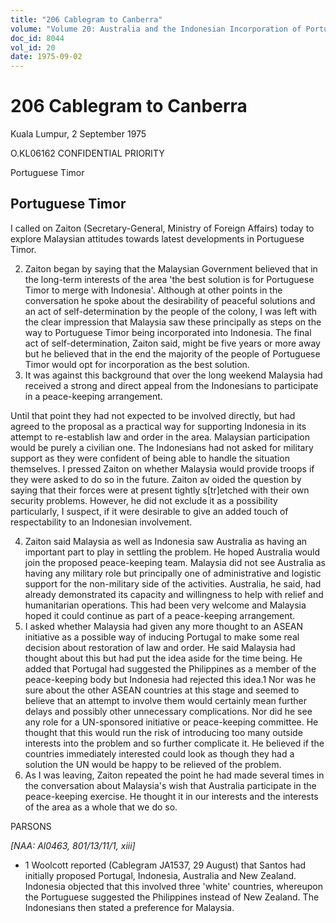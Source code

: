 ```yaml
---
title: "206 Cablegram to Canberra"
volume: "Volume 20: Australia and the Indonesian Incorporation of Portuguese Timor, 1974-1976"
doc_id: 8044
vol_id: 20
date: 1975-09-02
---
```


# 206 Cablegram to Canberra

Kuala Lumpur, 2 September 1975

O.KL06162 CONFIDENTIAL PRIORITY

Portuguese Timor

## Portuguese Timor

I called on Zaiton (Secretary-General, Ministry of Foreign Affairs) today to explore Malaysian attitudes towards latest developments in Portuguese Timor.

  2. Zaiton began by saying that the Malaysian Government believed that in the long-term interests of the area 'the best solution is for Portuguese Timor to merge with Indonesia'. Although at other points in the conversation he spoke about the desirability of peaceful solutions and an act of self-determination by the people of the colony, I was left with the clear impression that Malaysia saw these principally as steps on the way to Portuguese Timor being incorporated into Indonesia. The final act of self-determination, Zaiton said, might be five years or more away but he believed that in the end the majority of the people of Portuguese Timor would opt for incorporation as the best solution.
  3. It was against this background that over the long weekend Malaysia had received a strong and direct appeal from the Indonesians to participate in a peace-keeping arrangement. 

Until that point they had not expected to be involved directly, but had agreed to the proposal as a practical way for supporting Indonesia in its attempt to re-establish law and order in the area. Malaysian participation would be purely a civilian one. The Indonesians had not asked for military support as they were confident of being able to handle the situation themselves. I pressed Zaiton on whether Malaysia would provide troops if they were asked to do so in the future. Zaiton av oided the question by saying that their forces were at present tightly s[tr]etched with their own security problems. However, he did not exclude it as a possibility particularly, I suspect, if it were desirable to give an added touch of respectability to an Indonesian involvement.

  4. Zaiton said Malaysia as well as Indonesia saw Australia as having an important part to play in settling the problem. He hoped Australia would join the proposed peace-keeping team. Malaysia did not see Australia as having any military role but principally one of administrative and logistic support for the non-military side of the activities. Australia, he said, had already demonstrated its capacity and willingness to help with relief and humanitarian operations. This had been very welcome and Malaysia hoped it could continue as part of a peace-keeping arrangement.
  5. I asked whether Malaysia had given any more thought to an ASEAN initiative as a possible way of inducing Portugal to make some real decision about restoration of law and order. He said Malaysia had thought about this but had put the idea aside for the time being. He added that Portugal had suggested the Philippines as a member of the peace-keeping body but Indonesia had rejected this idea.1 Nor was he sure about the other ASEAN countries at this stage and seemed to believe that an attempt to involve them would certainly mean further delays and possibly other unnecessary complications. Nor did he see any role for a UN-sponsored initiative or peace-keeping committee. He thought that this would run the risk of introducing too many outside interests into the problem and so further complicate it. He believed if the countries immediately interested could look as though they had a solution the UN would be happy to be relieved of the problem.
  6. As I was leaving, Zaiton repeated the point he had made several times in the conversation about Malaysia's wish that Australia participate in the peace-keeping exercise. He thought it in our interests and the interests of the area as a whole that we do so.



PARSONS 

_[NAA: Al0463, 801/13/11/1, xiii]_

  * 1 Woolcott reported (Cablegram JA1537, 29 August) that Santos had initially proposed Portugal, Indonesia, Australia and New Zealand. Indonesia objected that this involved three 'white' countries, whereupon the Portuguese suggested the Philippines instead of New Zealand. The Indonesians then stated a preference for Malaysia. 


